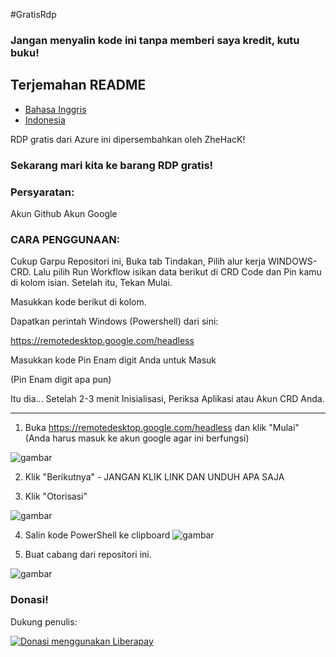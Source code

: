 #GratisRdp
### Jangan menyalin kode ini tanpa memberi saya kredit, kutu buku!
## Terjemahan README
- [Bahasa Inggris](README.md)
- [Indonesia](README.Id.md)

RDP gratis dari Azure ini dipersembahkan oleh ZheHacK!

### Sekarang mari kita ke barang RDP gratis!

### Persyaratan:

Akun Github
Akun Google


### CARA PENGGUNAAN:

Cukup Garpu Repositori ini, Buka tab Tindakan, Pilih alur kerja WINDOWS-CRD. Lalu pilih Run Workflow isikan data berikut di CRD Code dan Pin kamu di kolom isian. Setelah itu, Tekan Mulai.

Masukkan kode berikut di kolom.

Dapatkan perintah Windows (Powershell) dari sini:

https://remotedesktop.google.com/headless

Masukkan kode Pin Enam digit Anda untuk Masuk

(Pin Enam digit apa pun)

Itu dia... Setelah 2-3 menit Inisialisasi, Periksa Aplikasi atau Akun CRD Anda.




------------------------------------

1. Buka https://remotedesktop.google.com/headless dan klik "Mulai" (Anda harus masuk ke akun google agar ini berfungsi)

![gambar](https://user-images.githubusercontent.com/107085826/181581015-e24fd260-75bf-4352-b081-dbe71c0f96f0.png)

2. Klik "Berikutnya" - JANGAN KLIK LINK DAN UNDUH APA SAJA

3. Klik "Otorisasi"


![gambar](https://user-images.githubusercontent.com/107085826/181581949-ae6e9955-5b06-4429-9bb2-639cde65df67.png)


4. Salin kode PowerShell ke clipboard
![gambar](https://user-images.githubusercontent.com/107085826/181587525-f73ad169-a02b-4c0b-b4a6-edf3cc4bf43f.png)


5. Buat cabang dari repositori ini.

![gambar](https://user-images.githubusercontent.com/107085826/181589224-a802334a-a86a-4d7e-942c-054d8f2169e6.png)


### Donasi!
Dukung penulis:


<noscript><a href="https://liberapay.com/ZheHacK/donate"><img alt="Donasi menggunakan Liberapay" src="https://liberapay.com/assets/widgets/donate.svg"> </a></noscript>
